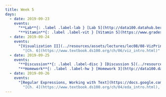 ```yaml
---
title: Week 5
days:
  - date: 2019-09-23
    events:
      "**Lab**{: .label .label-lab } [Lab 5](http://data100.datahub.berkeley.edu/hub/user-redirect/git-sync?repo=https://github.com/DS-100/fa19&subPath=lab/lab05/) ([solutions](http://data100.datahub.berkeley.edu/hub/user-redirect/git-sync?repo=https://github.com/DS-100/fa19&subPath=lab/lab05/lab05-sol.ipynb/))":
      "**Vitamin**{: .label .label-vit } [Vitamin 5](https://www.gradescope.com/courses/57158/assignments/251500/) ([solutions](../resources/assets/vitamins/vit05_sol.pdf))":
  - date: 2019-09-24
    events:
      "[Visualization II](../resources/assets/lectures/lec08/08-VizPrinciples.pdf) ([webcast](https://www.youtube.com/watch?v=XSG1dX3pviE))":
        "[Ch. 6](https://www.textbook.ds100.org/ch/06/viz_intro.html)"
  - date: 2019-09-25
    events:
      "**Discussion**{: .label .label-disc } [Discussion 5](../resources/assets/discussions/disc05.pdf) ([solutions](../resources/assets/discussions/disc05_sol.pdf)) ([video](https://youtu.be/fJHgr4ttMPk))":
      "**Homework**{: .label .label-hw } [Homework 3](http://data100.datahub.berkeley.edu/hub/user-redirect/git-sync?repo=https://github.com/DS-100/fa19&subPath=hw/hw3) ([solutions](http://data100.datahub.berkeley.edu/hub/user-redirect/git-sync?repo=https://github.com/DS-100/fa19&subPath=hw/hw3/hw3-sol.ipynb))":
  - date: 2019-09-26
    events:
      "[Regular Expressions, Working with Text](https://docs.google.com/presentation/d/1omFKPsCaPf58VLo33U9ipRq4vt1Kj_3y9yHDUl8qYhk/edit#slide=id.g1c268c8d38_0_2) ([webcast](https://www.youtube.com/watch?v=zpV-YfsMOYU)) ([code](http://data100.datahub.berkeley.edu/hub/user-redirect/git-sync?repo=https://github.com/DS-100/fa19&subPath=lecture/lec09))":
        "[Ch. 4](https://www.textbook.ds100.org/ch/04/eda_intro.html), [Ch. 5.3-5.7](https://www.textbook.ds100.org/ch/05/cleaning_structure.html), [Ch. 8](https://www.textbook.ds100.org/ch/08/text_intro.html)"
---
```

